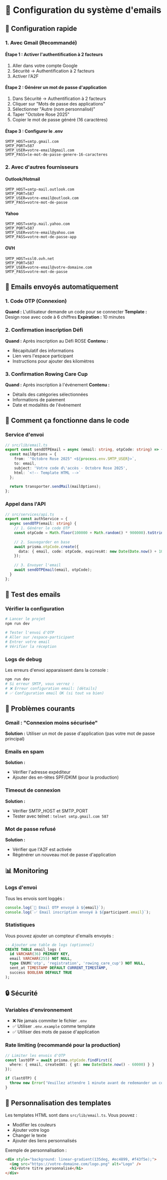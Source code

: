 # 📧 Configuration du système d'emails

## 🚀 Configuration rapide

### 1. Avec Gmail (Recommandé)

#### Étape 1 : Activer l'authentification à 2 facteurs
1. Aller dans votre compte Google
2. Sécurité → Authentification à 2 facteurs
3. Activer l'A2F

#### Étape 2 : Générer un mot de passe d'application
1. Dans Sécurité → Authentification à 2 facteurs
2. Cliquer sur "Mots de passe des applications"
3. Sélectionner "Autre (nom personnalisé)"
4. Taper "Octobre Rose 2025"
5. Copier le mot de passe généré (16 caractères)

#### Étape 3 : Configurer le .env
```env
SMTP_HOST=smtp.gmail.com
SMTP_PORT=587
SMTP_USER=votre-email@gmail.com
SMTP_PASS=le-mot-de-passe-genere-16-caracteres
```

### 2. Avec d'autres fournisseurs

#### Outlook/Hotmail
```env
SMTP_HOST=smtp-mail.outlook.com
SMTP_PORT=587
SMTP_USER=votre-email@outlook.com
SMTP_PASS=votre-mot-de-passe
```

#### Yahoo
```env
SMTP_HOST=smtp.mail.yahoo.com
SMTP_PORT=587
SMTP_USER=votre-email@yahoo.com
SMTP_PASS=votre-mot-de-passe-app
```

#### OVH
```env
SMTP_HOST=ssl0.ovh.net
SMTP_PORT=587
SMTP_USER=votre-email@votre-domaine.com
SMTP_PASS=votre-mot-de-passe
```

## 📨 Emails envoyés automatiquement

### 1. Code OTP (Connexion)
**Quand :** L'utilisateur demande un code pour se connecter
**Template :** Design rose avec code à 6 chiffres
**Expiration :** 10 minutes

### 2. Confirmation inscription Défi
**Quand :** Après inscription au Défi ROSE
**Contenu :** 
- Récapitulatif des informations
- Lien vers l'espace participant
- Instructions pour ajouter des kilomètres

### 3. Confirmation Rowing Care Cup
**Quand :** Après inscription à l'événement
**Contenu :**
- Détails des catégories sélectionnées
- Informations de paiement
- Date et modalités de l'événement

## 🔧 Comment ça fonctionne dans le code

### Service d'envoi
```typescript
// src/lib/email.ts
export const sendOTPEmail = async (email: string, otpCode: string) => {
  const mailOptions = {
    from: `"Octobre Rose 2025" <${process.env.SMTP_USER}>`,
    to: email,
    subject: 'Votre code d\'accès - Octobre Rose 2025',
    html: `<!-- Template HTML -->`
  };
  
  return transporter.sendMail(mailOptions);
};
```

### Appel dans l'API
```typescript
// src/services/api.ts
export const authService = {
  async sendOTP(email: string) {
    // 1. Générer le code OTP
    const otpCode = Math.floor(100000 + Math.random() * 900000).toString();
    
    // 2. Sauvegarder en base
    await prisma.otpCode.create({
      data: { email, code: otpCode, expiresAt: new Date(Date.now() + 10 * 60 * 1000) }
    });
    
    // 3. Envoyer l'email
    await sendOTPEmail(email, otpCode);
  }
};
```

## 🧪 Test des emails

### Vérifier la configuration
```bash
# Lancer le projet
npm run dev

# Tester l'envoi d'OTP
# Aller sur /espace-participant
# Entrer votre email
# Vérifier la réception
```

### Logs de debug
Les erreurs d'envoi apparaissent dans la console :
```bash
npm run dev
# Si erreur SMTP, vous verrez :
# ❌ Erreur configuration email: [détails]
# ✅ Configuration email OK (si tout va bien)
```

## 🚨 Problèmes courants

### Gmail : "Connexion moins sécurisée"
**Solution :** Utiliser un mot de passe d'application (pas votre mot de passe principal)

### Emails en spam
**Solution :** 
- Vérifier l'adresse expéditeur
- Ajouter des en-têtes SPF/DKIM (pour la production)

### Timeout de connexion
**Solution :**
- Vérifier SMTP_HOST et SMTP_PORT
- Tester avec telnet : `telnet smtp.gmail.com 587`

### Mot de passe refusé
**Solution :**
- Vérifier que l'A2F est activée
- Régénérer un nouveau mot de passe d'application

## 📊 Monitoring

### Logs d'envoi
Tous les envois sont loggés :
```typescript
console.log(`📧 Email OTP envoyé à ${email}`);
console.log(`✅ Email inscription envoyé à ${participant.email}`);
```

### Statistiques
Vous pouvez ajouter un compteur d'emails envoyés :
```sql
-- Ajouter une table de logs (optionnel)
CREATE TABLE email_logs (
  id VARCHAR(36) PRIMARY KEY,
  email VARCHAR(255) NOT NULL,
  type ENUM('otp', 'registration', 'rowing_care_cup') NOT NULL,
  sent_at TIMESTAMP DEFAULT CURRENT_TIMESTAMP,
  success BOOLEAN DEFAULT TRUE
);
```

## 🔒 Sécurité

### Variables d'environnement
- ❌ Ne jamais commiter le fichier `.env`
- ✅ Utiliser `.env.example` comme template
- ✅ Utiliser des mots de passe d'application

### Rate limiting (recommandé pour la production)
```typescript
// Limiter les envois d'OTP
const lastOTP = await prisma.otpCode.findFirst({
  where: { email, createdAt: { gt: new Date(Date.now() - 60000) } }
});

if (lastOTP) {
  throw new Error('Veuillez attendre 1 minute avant de redemander un code');
}
```

## 🎨 Personnalisation des templates

Les templates HTML sont dans `src/lib/email.ts`. Vous pouvez :
- Modifier les couleurs
- Ajouter votre logo
- Changer le texte
- Ajouter des liens personnalisés

Exemple de personnalisation :
```html
<div style="background: linear-gradient(135deg, #ec4899, #f43f5e);">
  <img src="https://votre-domaine.com/logo.png" alt="Logo" />
  <h1>Votre titre personnalisé</h1>
</div>
```